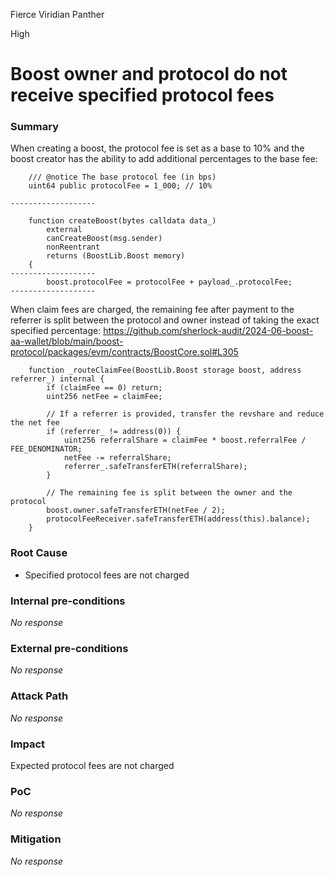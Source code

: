 Fierce Viridian Panther

High

# Boost owner and protocol do not receive specified protocol fees

### Summary

When creating a boost, the protocol fee is set as a base to 10% and the boost creator has the ability to add additional percentages to the base fee:
```solidity
    /// @notice The base protocol fee (in bps)
    uint64 public protocolFee = 1_000; // 10%

-------------------

    function createBoost(bytes calldata data_)
        external
        canCreateBoost(msg.sender)
        nonReentrant
        returns (BoostLib.Boost memory)
    {
-------------------
        boost.protocolFee = protocolFee + payload_.protocolFee;
-------------------
```

When claim fees are charged, the remaining fee after payment to the referrer is split between the protocol and owner instead of taking the exact specified percentage:
https://github.com/sherlock-audit/2024-06-boost-aa-wallet/blob/main/boost-protocol/packages/evm/contracts/BoostCore.sol#L305
```solidity
    function _routeClaimFee(BoostLib.Boost storage boost, address referrer_) internal {
        if (claimFee == 0) return;
        uint256 netFee = claimFee;

        // If a referrer is provided, transfer the revshare and reduce the net fee
        if (referrer_ != address(0)) {
            uint256 referralShare = claimFee * boost.referralFee / FEE_DENOMINATOR;
            netFee -= referralShare;
            referrer_.safeTransferETH(referralShare);
        }

        // The remaining fee is split between the owner and the protocol
        boost.owner.safeTransferETH(netFee / 2);
        protocolFeeReceiver.safeTransferETH(address(this).balance);
    }
```

### Root Cause

- Specified protocol fees are not charged 

### Internal pre-conditions

_No response_

### External pre-conditions

_No response_

### Attack Path

_No response_

### Impact

Expected protocol fees are not charged

### PoC

_No response_

### Mitigation

_No response_